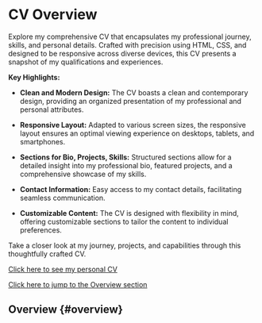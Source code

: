 # CV Overview

Explore my comprehensive CV that encapsulates my professional journey, skills, and personal details. Crafted with precision using HTML, CSS, and designed to be responsive across diverse devices, this CV presents a snapshot of my qualifications and experiences.

**Key Highlights:**

- **Clean and Modern Design:** The CV boasts a clean and contemporary design, providing an organized presentation of my professional and personal attributes.

- **Responsive Layout:** Adapted to various screen sizes, the responsive layout ensures an optimal viewing experience on desktops, tablets, and smartphones.

- **Sections for Bio, Projects, Skills:** Structured sections allow for a detailed insight into my professional bio, featured projects, and a comprehensive showcase of my skills.

- **Contact Information:** Easy access to my contact details, facilitating seamless communication.

- **Customizable Content:** The CV is designed with flexibility in mind, offering customizable sections to tailor the content to individual preferences.

Take a closer look at my journey, projects, and capabilities through this thoughtfully crafted CV.

[Click here to see my personal CV](https://georgekrp.github.io/Cv/)

[Click here to jump to the Overview section](#overview)

## Overview {#overview}



